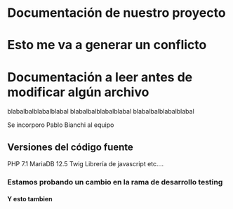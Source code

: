 # Documentación de nuestro proyecto

# Esto me va a generar un conflicto

# Documentación a leer antes de modificar algún archivo
blabalbalblabalblabal
blabalbalblabalblabal
blabalbalblabalblabal

Se incorporo Pablo Bianchi al equipo

## Versiones del código fuente
PHP 7.1
MariaDB 12.5
Twig
Librería de javascript
etc....


### Estamos probando un cambio en la rama de desarrollo testing


#### Y esto tambien